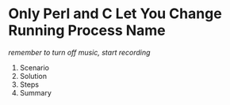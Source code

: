 # Only Perl and C Let You Change Running Process Name

*remember to turn off music, start recording*

1. Scenario
2. Solution
3. Steps
4. Summary

